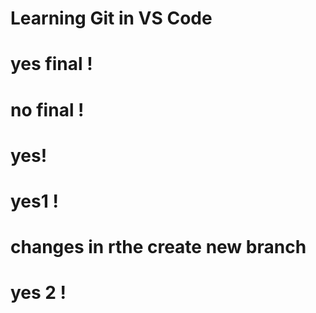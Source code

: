 # Learning Git in VS Code
# yes final !
# no final !
# yes!
# yes1 !
# changes in rthe create new branch
# yes 2 !

